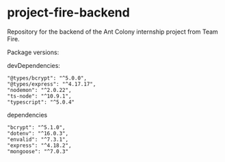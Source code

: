 # project-fire-backend
Repository for the backend of the Ant Colony internship project from Team Fire.

Package versions:

 devDependencies: 
 
    "@types/bcrypt": "^5.0.0",
    "@types/express": "^4.17.17",
    "nodemon": "^2.0.22",
    "ts-node": "^10.9.1",
    "typescript": "^5.0.4"

  dependencies
   
    "bcrypt": "^5.1.0",
    "dotenv": "^16.0.3",
    "envalid": "^7.3.1",
    "express": "^4.18.2",
    "mongoose": "^7.0.3"


